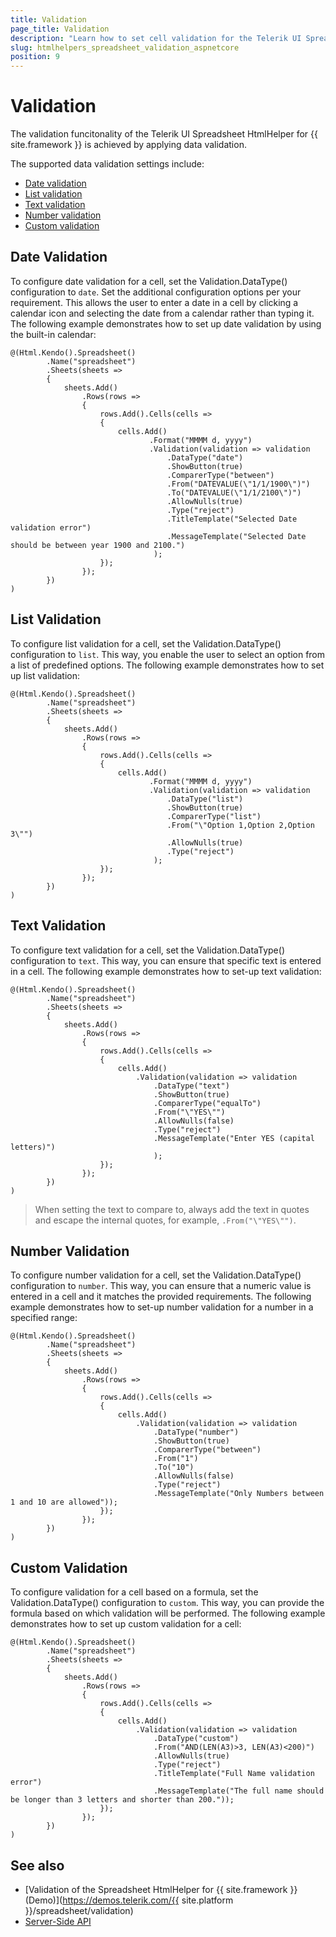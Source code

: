 ```yaml
---
title: Validation
page_title: Validation
description: "Learn how to set cell validation for the Telerik UI Spreadsheet HtmlHelper for {{ site.framework }}."
slug: htmlhelpers_spreadsheet_validation_aspnetcore
position: 9
---
```


# Validation

The validation funcitonality of the Telerik UI Spreadsheet HtmlHelper for {{ site.framework }} is achieved by applying data validation.

The supported data validation settings include:
 * [Date validation](#date-validation)
 * [List validation](#list-validation)
 * [Text validation](#text-validation) 
 * [Number validation](#number-validation)
 * [Custom validation](#custom-validation)

## Date Validation

To configure date validation for a cell, set the Validation.DataType() configuration to `date`. Set the additional configuration options per your requirement. This allows the user to enter a date in a cell by clicking a calendar icon and selecting the date from a calendar rather than typing it. The following example demonstrates how to set up date validation by using the built-in calendar:

```
@(Html.Kendo().Spreadsheet()
        .Name("spreadsheet")
        .Sheets(sheets =>
        {
            sheets.Add()
                .Rows(rows =>
                {
                    rows.Add().Cells(cells =>
                    {
                        cells.Add()
                               .Format("MMMM d, yyyy")
                               .Validation(validation => validation
                                   .DataType("date")
                                   .ShowButton(true)
                                   .ComparerType("between")
                                   .From("DATEVALUE(\"1/1/1900\")")
                                   .To("DATEVALUE(\"1/1/2100\")")
                                   .AllowNulls(true)
                                   .Type("reject")
                                   .TitleTemplate("Selected Date validation error")
                                   .MessageTemplate("Selected Date should be between year 1900 and 2100.")
                                );
                    });
                });
        })
)
```

## List Validation

To configure list validation for a cell, set the Validation.DataType() configuration to `list`. This way, you enable the user to select an option from a list of predefined options. The following example demonstrates how to set up list validation:

```
@(Html.Kendo().Spreadsheet()
        .Name("spreadsheet")
        .Sheets(sheets =>
        {
            sheets.Add()
                .Rows(rows =>
                {
                    rows.Add().Cells(cells =>
                    {
                        cells.Add()
                               .Format("MMMM d, yyyy")
                               .Validation(validation => validation
                                   .DataType("list")
                                   .ShowButton(true)
                                   .ComparerType("list")
                                   .From("\"Option 1,Option 2,Option 3\"")
                                   .AllowNulls(true)
                                   .Type("reject")
                                );
                    });
                });
        })
)
```

## Text Validation

To configure text validation for a cell, set the Validation.DataType() configuration to `text`. This way, you can ensure that specific text is entered in a cell. The following example demonstrates how to set-up text validation:

```
@(Html.Kendo().Spreadsheet()
        .Name("spreadsheet")
        .Sheets(sheets =>
        {
            sheets.Add()
                .Rows(rows =>
                {
                    rows.Add().Cells(cells =>
                    {
                        cells.Add()
                            .Validation(validation => validation
                                .DataType("text")
                                .ShowButton(true)
                                .ComparerType("equalTo")
                                .From("\"YES\"")
                                .AllowNulls(false)
                                .Type("reject")
                                .MessageTemplate("Enter YES (capital letters)")
                                );
                    });
                });
        })
)
```

> When setting the text to compare to, always add the text in quotes and escape the internal quotes, for example, `.From("\"YES\"")`.

## Number Validation

To configure number validation for a cell, set the Validation.DataType() configuration to `number`. This way, you can ensure that a numeric value is entered in a cell and it matches the provided requirements. The following example demonstrates how to set-up number validation for a number in a specified range:

```
@(Html.Kendo().Spreadsheet()
        .Name("spreadsheet")
        .Sheets(sheets =>
        {
            sheets.Add()
                .Rows(rows =>
                {
                    rows.Add().Cells(cells =>
                    {
                        cells.Add()
                            .Validation(validation => validation
                                .DataType("number")
                                .ShowButton(true)
                                .ComparerType("between")
                                .From("1")
                                .To("10")
                                .AllowNulls(false)
                                .Type("reject")
                                .MessageTemplate("Only Numbers between 1 and 10 are allowed"));
                    });
                });
        })
)
```

## Custom Validation

To configure validation for a cell based on a formula, set the Validation.DataType() configuration to `custom`. This way, you can provide the formula based on which validation will be performed. The following example demonstrates how to set up custom validation for a cell:

```
@(Html.Kendo().Spreadsheet()
        .Name("spreadsheet")
        .Sheets(sheets =>
        {
            sheets.Add()
                .Rows(rows =>
                {
                    rows.Add().Cells(cells =>
                    {
                        cells.Add()
                            .Validation(validation => validation
                                .DataType("custom")
                                .From("AND(LEN(A3)>3, LEN(A3)<200)")
                                .AllowNulls(true)
                                .Type("reject")
                                .TitleTemplate("Full Name validation error")
                                .MessageTemplate("The full name should be longer than 3 letters and shorter than 200."));
                    });
                });
        })
)
```

## See also
* [Validation of the Spreadsheet HtmlHelper for {{ site.framework }} (Demo)](https://demos.telerik.com/{{ site.platform }}/spreadsheet/validation)
* [Server-Side API](/api/spreadsheet)
